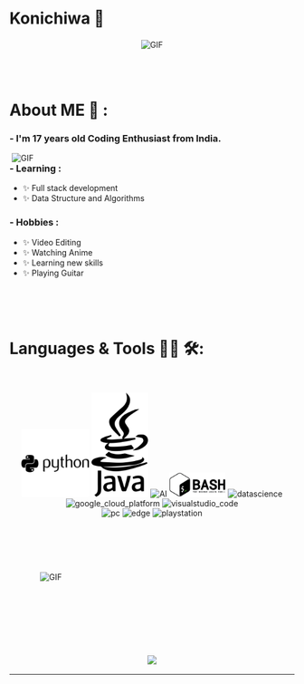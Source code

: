 # Konichiwa 👋

<div align="center">
<img hight="300" width="700" alt="GIF" align="center" src="https://media1.tenor.com/m/mVeLLgFNVbEAAAAC/tsuzuru-minagi-minagi-tsuzuru.gif">
</div>

</br>
</br>
</br>


# About ME 💬 :

### - I'm 17 years old Coding Enthusiast from India.

<img hight="400" width="500" alt="GIF" align="right" src="https://media1.tenor.com/m/Jq0g856_9gkAAAAC/shadow-sama.gif">

### - Learning :
- ✨ Full stack development
- ✨ Data Structure and Algorithms
### - Hobbies : 
- ✨ Video Editing
- ✨ Watching Anime
- ✨ Learning new skills
- ✨ Playing Guitar

</br>
</br>
</br>



# Languages & Tools 👨‍💻 🛠:
</br>

<p align="center">

<!-- For more icons please follow  https://github.com/MikeCodesDotNET/ColoredBadges -->
<img src="https://github.com/Xx-Ashutosh-xX/Xx-Ashutosh-xX/blob/master/assets/icons/python.png" alt="python" width="120" hight="50">
<img src="https://github.com/Xx-Ashutosh-xX/Xx-Ashutosh-xX/blob/master/assets/icons/java.png" alt="java"  width="100" hight="50">
<img src="https://github.com/Xx-Ashutosh-xX/Xx-Ashutosh-xX/blob/master/assets/icons/ai.png" alt="AI" width="90" hight="50">
<img src="https://github.com/Xx-Ashutosh-xX/Xx-Ashutosh-xX/blob/master/assets/icons/bash.png" alt="bash" width="100" hight="50">
<img src="https://github.com/Xx-Ashutosh-xX/Xx-Ashutosh-xX/blob/master/assets/icons/datascience.png" alt="datascience" width="180" hight="50">
</br>
<img src="https://github.com/Xx-Ashutosh-xX/Xx-Ashutosh-xX/blob/master/assets/icons/google_cloud_platform.png" alt="google_cloud_platform" width="270" hight="50">
<img src="https://github.com/Xx-Ashutosh-xX/Xx-Ashutosh-xX/blob/master/assets/icons/visualstudio_code.png" alt="visualstudio_code" width="240" hight="50">
</br>
<img src="https://github.com/Xx-Ashutosh-xX/Xx-Ashutosh-xX/blob/master/assets/icons/pc.png" alt="pc" width="100" hight="50">
<img src="https://github.com/Xx-Ashutosh-xX/Xx-Ashutosh-xX/blob/master/assets/icons/edge.png" alt="edge" width="100" hight="50">
<img src="https://github.com/Xx-Ashutosh-xX/Xx-Ashutosh-xX/blob/master/assets/icons/playstation@3x.png" alt="playstation" width="150" hight="50">
</p>
</br>
</br>
</br>

<p>
 </br>


<img hight="320" width="450" align="right" alt="GIF" src="https://media1.tenor.com/m/cNOBaaRPYQoAAAAC/anime-tenki-no-ko.gif">
 </p>
 

</br>
</br>
</br>
</br>
</br>
</br>
</br>



<p align="center" >  
  <a href="https://github.com/anuraghazra/github-readme-stats"> 
<img  src="https://github-readme-stats.vercel.app/api?username=Ronen6999&&show_icons=true&theme=radical"/>
  </a>
  </p>

*************
